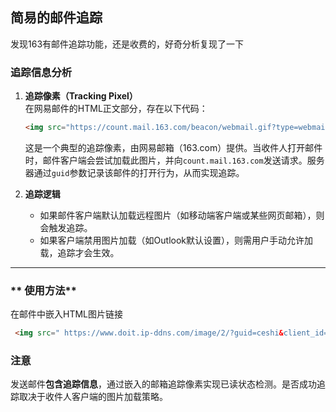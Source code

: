 ## **简易的邮件追踪**
发现163有邮件追踪功能，还是收费的，好奇分析复现了一下
### **追踪信息分析**
1. **追踪像素（Tracking Pixel）**  
   在网易邮件的HTML正文部分，存在以下代码：  
   ```html
   <img src="https://count.mail.163.com/beacon/webmail.gif?type=webmail_mailtrace&amp;guid=f2a0cbe19d18390f2971ff21">
   ```  
   这是一个典型的追踪像素，由网易邮箱（163.com）提供。当收件人打开邮件时，邮件客户端会尝试加载此图片，并向`count.mail.163.com`发送请求。服务器通过`guid`参数记录该邮件的打开行为，从而实现追踪。

2. **追踪逻辑**  
   - 如果邮件客户端默认加载远程图片（如移动端客户端或某些网页邮箱），则会触发追踪。  
   - 如果客户端禁用图片加载（如Outlook默认设置），则需用户手动允许加载，追踪才会生效。

---
### ** 使用方法**
在邮件中嵌入HTML图片链接
   ```html
    <img src=" https://www.doit.ip-ddns.com/image/2/?guid=ceshi&client_id=ceshi" >
   ```  
### **注意**
发送邮件**包含追踪信息**，通过嵌入的邮箱追踪像素实现已读状态检测。是否成功追踪取决于收件人客户端的图片加载策略。

